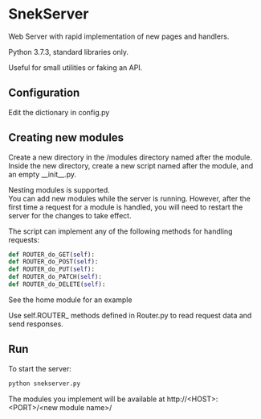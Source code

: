 # SnekServer  
  
Web Server with rapid implementation of new pages and handlers.  
  
Python 3.7.3, standard libraries only.
  
Useful for small utilities or faking an API.  
  
## Configuration  
  
Edit the dictionary in config.py
  
## Creating new modules  
  
Create a new directory in the /modules directory named after the module.  
Inside the new directory, create a new script named after the module, and an empty \_\_init\_\_.py.
  
Nesting modules is supported.  
You can add new modules while the server is running. However, after the first time a request for a module is handled, you will need to restart the server for the changes to take effect.  
  
The script can implement any of the following methods for handling requests:  

```python  
def ROUTER_do_GET(self):  
def ROUTER_do_POST(self): 
def ROUTER_do_PUT(self):  
def ROUTER_do_PATCH(self): 
def ROUTER_do_DELETE(self):  
```  

See the home module for an example

Use self.ROUTER_ methods defined in Router.py to read request data and send responses.  
 
## Run  
  
To start the server:
```bash
python snekserver.py
```
  
The modules you implement will be available at http://\<HOST\>:\<PORT\>/\<new module name\>/  
